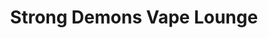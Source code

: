 ---
title: "Strong Demons Vape Lounge"
url: /celina/strong-demons-vape-lounge/
shop: e-cigarette
---